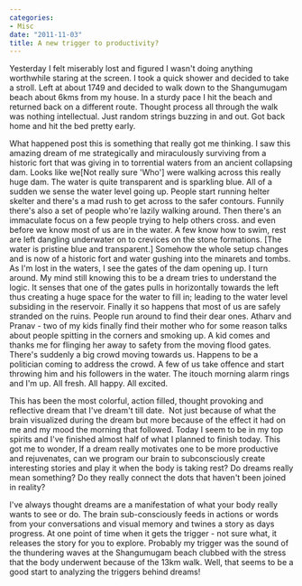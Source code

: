 ```yaml
---
categories:
- Misc
date: "2011-11-03"
title: A new trigger to productivity?
---
```


Yesterday I felt miserably lost and figured I wasn't doing anything worthwhile staring at the screen. I took a quick shower and decided to take a stroll. Left at about 1749 and decided to walk down to the Shangumugam beach about 6kms from my house. In a sturdy pace I hit the beach and returned back on a different route. Thought process all through the walk was nothing intellectual. Just random strings buzzing in and out. Got back home and hit the bed pretty early.

What happened post this is something that really got me thinking. I saw this amazing dream of me strategically and miraculously surviving from a historic fort that was giving in to torrential waters from an ancient collapsing dam. Looks like we\[Not really sure 'Who'\] were walking across this really huge dam. The water is quite transparent and is sparkling blue. All of a sudden we sense the water level going up. People start running helter skelter and there's a mad rush to get across to the safer contours. Funnily there's also a set of people who're lazily walking around. Then there's an immaculate focus on a few people trying to help others cross. and even before we know most of us are in the water. A few know how to swim, rest are left dangling underwater on to crevices on the stone formations. \[The water is pristine blue and transparent.\] Somehow the whole setup changes and is now of a historic fort and water gushing into the minarets and tombs. As I'm lost in the waters, I see the gates of the dam opening up. I turn around. My mind still knowing this to be a dream tries to understand the logic. It senses that one of the gates pulls in horizontally towards the left thus creating a huge space for the water to fill in; leading to the water level subsiding in the reservoir. Finally it so happens that most of us are safely stranded on the ruins. People run around to find their dear ones. Atharv and Pranav - two of my kids finally find their mother who for some reason talks about people spitting in the corners and smoking up. A kid comes and thanks me for flinging her away to safety from the moving flood gates. There's suddenly a big crowd moving towards us. Happens to be a politician coming to address the crowd. A few of us take offence and start throwing him and his followers in the water. The itouch morning alarm rings and I'm up. All fresh. All happy. All excited.

This has been the most colorful, action filled, thought provoking and reflective dream that I've dream't till date.  Not just because of what the brain visualized during the dream but more because of the effect it had on me and my mood the morning that followed. Today I seem to be in my top spirits and I've finished almost half of what I planned to finish today. This got me to wonder, If a dream really motivates one to be more productive and rejuvenates, can we program our brain to subconsciously create interesting stories and play it when the body is taking rest? Do dreams really mean something? Do they really connect the dots that haven't been joined in reality?

I've always thought dreams are a manifestation of what your body really wants to see or do. The brain sub-consciously feeds in actions or words from your conversations and visual memory and twines a story as days progress. At one point of time when it gets the trigger - not sure what, it releases the story for you to explore. Probably my trigger was the sound of the thundering waves at the Shangumugam beach clubbed with the stress that the body underwent because of the 13km walk. Well, that seems to be a good start to analyzing the triggers behind dreams!
